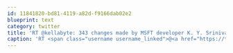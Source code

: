 ```yaml
---
id: 11841820-bd81-4119-a82d-f9166dab02e2
blueprint: text
category: twitter
title: 'RT @kellabyte: 343 changes made by MSFT developer K. Y. Srinivasan put him at top of a list of contributors for the Linux 3.0 kernel. MS ...'
caption: 'RT <span class="username username_linked">@<a href="https://twitter.com/kellabyte" title="Kelly Sommers">kellabyte</a></span>: 343 changes made by MSFT developer K. Y. Srinivasan put him at top of a list of contributors for the Linux 3.0 kernel. MS ...'
---
```

